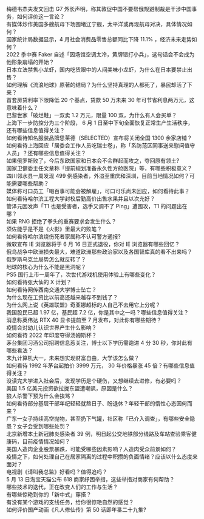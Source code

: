 梅德韦杰夫发文回击 G7 外长声明，称其敦促中国不要帮俄规避制裁是干涉中国事务，如何评价这一言论？  
有媒体炒作美国多艘航母下场围堵辽宁舰，太平洋或再现航母对决，具体情况如何？  
国家统计局数据显示，4 月社会消费品零售总额同比下降 11.1% ，经济未来走势如何？  
2022 季中赛 Faker 自述「因场馆空调太冷，黄牌错打小兵」，这句话会不会成为他形象崩塌的开始？  
日本立法禁售小龙虾，国内吃货眼中的人间美味小龙虾，为什么在日本要禁止出售？  
如何理解《流浪地球》原著的结局？为什么坚持真理的人都死了，暴民却活了下来？  
首套房贷利率下限降低 20 个基点，贷款 50 万未来 30 年可节省利息两万元，这意味着什么？  
巴黎世家「破烂鞋」一双卖 1.2 万元，限量 100 双，为什么有人会买单？  
上海下一步防控分为三个阶段， 6 月 1 日至中下旬全面恢复正常生产生活秩序，还有哪些信息值得关注？  
如何看待知名服装品牌思莱德（SELECTED）宣布将关闭全国 1300 余家店铺？  
如何看待上海回应「居委会工作人员吃瑞士卷」，称「系防范区同事送来慰问值守人员」？还有哪些信息值得关注？  
如果俄罗斯败了，今后东欧国家和日本会不会群起而攻之，夺回原有领土?  
国家卫健委主任文章称「提前规划准备永久性方舱医院」等，有哪些积极意义？  
四川邻水县一周发现 499 例感染者，外溢至重庆和深圳，目前当地情况如何？可能需要哪些帮助？  
媒体称可口员工「喝百事可能会被解雇」，可口可乐尚未回应，如何看待此事？  
如何看待哈尔滨工程大学封校后勤高价出售水果并且以次充好？  
管泽元因发声「T1 也是受害者，选手又调不了 Ping」遭围攻，T1 的问题出在哪？  
如果 RNG 拒绝了拳头的重赛要求会发生什么？  
须佐能乎是不是《火影》里最大的败笔？  
如何看待哈尔滨烧伤死者家属称不认可警方通报?  
微软宣布 IE 浏览器将于 6 月 16 日正式退役，你对 IE 浏览器有哪些回忆？  
俄乌战争中欧洲损失最大，难道欧洲那些政治家以及各国智库真的看不出来吗？  
俄罗斯乌克兰局势怎么就反转了？  
地球的核心为什么不能是黑洞呢？  
PS5 国行上市一周年了，次世代游戏机使用体验上有哪些变化？  
如何看待张大仙的 X 计划？  
如何看待网传西南交通大学博士坠亡？  
为什么现在工资比以前高还越来越存不到钱了？  
为什么网上说《英雄联盟》奇亚娜超标的人自己不去用它上分呢？  
我国股民已超 1.97  亿，基民超 7.2 亿，你是其中之一吗？哪些信息值得关注？  
消息称英伟达 RTX 40 显卡提前至 7 月发布，对此你有哪些期待？  
疫情会对幼儿认识世界产生什么影响？  
如何看待 2022 年印度夺得汤姆斯杯？  
茅台集团习酒公司招聘信息惹关注，博士以下学历需跑进 4 分 30 秒，你对此有哪些看法？  
末九计算机大一，未来想实现财富自由，大学该怎么做？  
如何看待 1992 年茅台起拍价 3999 万元， 30 年价格暴涨 45 倍？有哪些信息值得关注？  
没读完大学进入社会后，发现学历是个硬伤，又想继续去进修，有必要吗？  
美国 1.5 亿美元投资欲拉拢东盟遭嘲讽，原因是什么？  
狼人杀警下预为什么会挨骂？  
如何看待部分基层干部年纪轻轻就熬日子、盼退休？年轻干部的惰性心态因何而来？  
广东一女子持续高空抛物，甚至扔下气罐，社区称「已介入调查」，有哪些安全隐患？女子会受到哪些处罚？  
北京新增本土新冠肺炎感染者 39 例，明日起公交地铁部分线路及车站查验乘客健康码，目前疫情情况如何？  
美国人造肉企业股票暴跌，可能受哪些因素影响？人造肉受众前景如何？  
疫情之下，如何处理自己在居家隔离的过程中积攒的负面情绪？应该以什么态度来面对？  
电视剧《请叫我总监》好看吗？值得追吗？  
5 月 13 日淘宝天猫公布 618 商家纾困举措，这些举措对商家有何帮助？  
哪些技术的迭代，正在改变人们的工作与生活？  
有哪些惊艳到你的「新中式」穿搭？  
有没有某个游戏的支线任务，给你很惊艳自然的感觉？  
如何评价国产动画《凡人修仙传》第 50 话即年番二十九集?  
